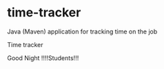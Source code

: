 # time-tracker
Java (Maven) application for tracking time on the job

Time tracker

Good Night  !!!!Students!!!

